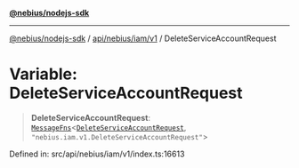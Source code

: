 [**@nebius/nodejs-sdk**](../../../../../README.md)

***

[@nebius/nodejs-sdk](../../../../../README.md) / [api/nebius/iam/v1](../README.md) / DeleteServiceAccountRequest

# Variable: DeleteServiceAccountRequest

> **DeleteServiceAccountRequest**: [`MessageFns`](../../../../../runtime/protos/core/interfaces/MessageFns.md)\<[`DeleteServiceAccountRequest`](../interfaces/DeleteServiceAccountRequest.md), `"nebius.iam.v1.DeleteServiceAccountRequest"`\>

Defined in: src/api/nebius/iam/v1/index.ts:16613
